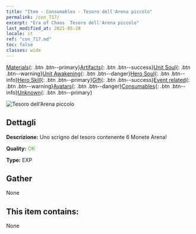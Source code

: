 ```yaml
---
title: "Item - Consumables - Tesoro dell'Arena piccolo"
permalink: /con_717/
excerpt: "Era of Chaos  Tesoro dell'Arena piccolo"
last_modified_at: 2021-05-28
locale: it
ref: "con_717.md"
toc: false
classes: wide
---
```

 [Materials](/ItemsIT/){: .btn .btn--primary}[Artifacts](/ItemsIT/Artifacts/){: .btn .btn--success}[Unit Soul](/ItemsIT/UnitSoul/){: .btn .btn--warning}[Unit Awakening](/ItemsIT/UnitAwakening/){: .btn .btn--danger}[Hero Soul](/ItemsIT/HeroSoul/){: .btn .btn--info}[Hero Skill](/ItemsIT/HeroSkill/){: .btn .btn--primary}[Gift](/ItemsIT/Gift/){: .btn .btn--success}[Event related](/ItemsIT/Events/){: .btn .btn--warning}[Avatars](/ItemsIT/Avatars/){: .btn .btn--danger}[Consumables](/ItemsIT/Consumables/){: .btn .btn--info}[Unknown](/ItemsIT/Unknown/){: .btn .btn--primary}

 ![Tesoro dell'Arena piccolo](/images/t/i_502.png)

## Dettagli
 **Descrizione:** Uno scrigno del tesoro contenente 6 Monete Arena!

 **Quality:** <span style="color: #32CD32">OK</span>

 **Type:** EXP

## Gather

  None

## This item contains:

  None

